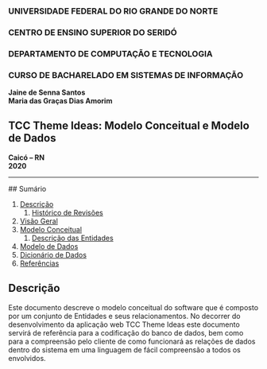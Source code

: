 ### **UNIVERSIDADE FEDERAL DO RIO GRANDE DO NORTE**

### **CENTRO DE ENSINO SUPERIOR DO SERIDÓ**

### **DEPARTAMENTO DE COMPUTAÇÃO E TECNOLOGIA**

### **CURSO DE BACHARELADO EM SISTEMAS DE INFORMAÇÃO**

**Jaine de Senna Santos**   
**Maria das Graças Dias Amorim** 

## **TCC Theme Ideas: Modelo Conceitual e Modelo de Dados**

**Caicó – RN**  
**2020**

---
<div id='sumario'/>
## Sumário

1. [Descrição](#descricao)
   1. [Histórico de Revisões](#revisoes)
2. [Visão Geral](#visao)
3. [Modelo Conceitual](#conceitual)
   1. [Descrição das Entidades](#entidades)
4. [Modelo de Dados](#dados)
5. [Dicionário de Dados](#dicionario)
6. [Referências](#referencias)

<div id='descricao'/>

## Descrição

Este documento descreve o modelo conceitual do software que é composto por um conjunto de Entidades e seus relacionamentos. No decorrer do desenvolvimento da aplicação web TCC Theme Ideas este documento servirá de referência para a codificação do banco de dados, bem como para a compreensão pelo cliente de como funcionará as relações de dados dentro do sistema em uma linguagem de fácil compreensão a todos os envolvidos.
